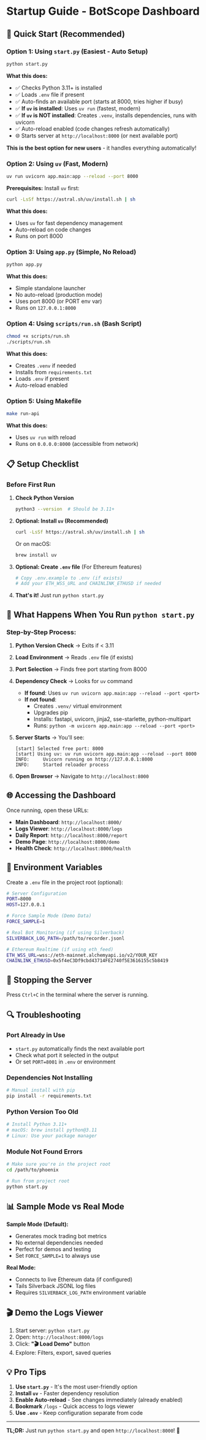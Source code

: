 # Startup Guide - BotScope Dashboard

## 🚀 Quick Start (Recommended)

### Option 1: Using `start.py` (Easiest - Auto Setup)

```bash
python start.py
```

**What this does:**
- ✅ Checks Python 3.11+ is installed
- ✅ Loads `.env` file if present
- ✅ Auto-finds an available port (starts at 8000, tries higher if busy)
- ✅ **If `uv` is installed**: Uses `uv run` (fastest, modern)
- ✅ **If `uv` is NOT installed**: Creates `.venv`, installs dependencies, runs with uvicorn
- ✅ Auto-reload enabled (code changes refresh automatically)
- 🌐 Starts server at `http://localhost:8000` (or next available port)

**This is the best option for new users** - it handles everything automatically!

### Option 2: Using `uv` (Fast, Modern)

```bash
uv run uvicorn app.main:app --reload --port 8000
```

**Prerequisites:** Install `uv` first:
```bash
curl -LsSf https://astral.sh/uv/install.sh | sh
```

**What this does:**
- Uses `uv` for fast dependency management
- Auto-reload on code changes
- Runs on port 8000

### Option 3: Using `app.py` (Simple, No Reload)

```bash
python app.py
```

**What this does:**
- Simple standalone launcher
- No auto-reload (production mode)
- Uses port 8000 (or PORT env var)
- Runs on `127.0.0.1:8000`

### Option 4: Using `scripts/run.sh` (Bash Script)

```bash
chmod +x scripts/run.sh
./scripts/run.sh
```

**What this does:**
- Creates `.venv` if needed
- Installs from `requirements.txt`
- Loads `.env` if present
- Auto-reload enabled

### Option 5: Using Makefile

```bash
make run-api
```

**What this does:**
- Uses `uv run` with reload
- Runs on `0.0.0.0:8000` (accessible from network)

## 📋 Setup Checklist

### Before First Run

1. **Check Python Version**
   ```bash
   python3 --version  # Should be 3.11+
   ```

2. **Optional: Install `uv` (Recommended)**
   ```bash
   curl -LsSf https://astral.sh/uv/install.sh | sh
   ```
   Or on macOS:
   ```bash
   brew install uv
   ```

3. **Optional: Create `.env` file** (For Ethereum features)
   ```bash
   # Copy .env.example to .env (if exists)
   # Add your ETH_WSS_URL and CHAINLINK_ETHUSD if needed
   ```

4. **That's it!** Just run `python start.py`

## 🎯 What Happens When You Run `python start.py`

### Step-by-Step Process:

1. **Python Version Check** → Exits if < 3.11
2. **Load Environment** → Reads `.env` file (if exists)
3. **Port Selection** → Finds free port starting from 8000
4. **Dependency Check** → Looks for `uv` command
   - **If found**: Uses `uv run uvicorn app.main:app --reload --port <port>`
   - **If not found**: 
     - Creates `.venv/` virtual environment
     - Upgrades pip
     - Installs: fastapi, uvicorn, jinja2, sse-starlette, python-multipart
     - Runs: `python -m uvicorn app.main:app --reload --port <port>`

5. **Server Starts** → You'll see:
   ```
   [start] Selected free port: 8000
   [start] Using uv: uv run uvicorn app.main:app --reload --port 8000
   INFO:     Uvicorn running on http://127.0.0.1:8000
   INFO:     Started reloader process
   ```

6. **Open Browser** → Navigate to `http://localhost:8000`

## 🌐 Accessing the Dashboard

Once running, open these URLs:

- **Main Dashboard**: `http://localhost:8000/`
- **Logs Viewer**: `http://localhost:8000/logs`
- **Daily Report**: `http://localhost:8000/report`
- **Demo Page**: `http://localhost:8000/demo`
- **Health Check**: `http://localhost:8000/health`

## 🔧 Environment Variables

Create a `.env` file in the project root (optional):

```bash
# Server Configuration
PORT=8000
HOST=127.0.0.1

# Force Sample Mode (Demo Data)
FORCE_SAMPLE=1

# Real Bot Monitoring (if using Silverback)
SILVERBACK_LOG_PATH=/path/to/recorder.jsonl

# Ethereum Realtime (if using eth_feed)
ETH_WSS_URL=wss://eth-mainnet.alchemyapi.io/v2/YOUR_KEY
CHAINLINK_ETHUSD=0x5f4eC3Df9cbd43714FE2740f5E3616155c5b8419
```

## 🛑 Stopping the Server

Press `Ctrl+C` in the terminal where the server is running.

## 🔍 Troubleshooting

### Port Already in Use
- `start.py` automatically finds the next available port
- Check what port it selected in the output
- Or set `PORT=8001` in `.env` or environment

### Dependencies Not Installing
```bash
# Manual install with pip
pip install -r requirements.txt
```

### Python Version Too Old
```bash
# Install Python 3.11+
# macOS: brew install python@3.11
# Linux: Use your package manager
```

### Module Not Found Errors
```bash
# Make sure you're in the project root
cd /path/to/phoenix

# Run from project root
python start.py
```

## 📊 Sample Mode vs Real Mode

**Sample Mode (Default):**
- Generates mock trading bot metrics
- No external dependencies needed
- Perfect for demos and testing
- Set `FORCE_SAMPLE=1` to always use

**Real Mode:**
- Connects to live Ethereum data (if configured)
- Tails Silverback JSONL log files
- Requires `SILVERBACK_LOG_PATH` environment variable

## 🎬 Demo the Logs Viewer

1. Start server: `python start.py`
2. Open: `http://localhost:8000/logs`
3. Click: **"🎬 Load Demo"** button
4. Explore: Filters, export, saved queries

## 💡 Pro Tips

1. **Use `start.py`** - It's the most user-friendly option
2. **Install `uv`** - Faster dependency resolution
3. **Enable Auto-reload** - See changes immediately (already enabled)
4. **Bookmark** `/logs` - Quick access to logs viewer
5. **Use `.env`** - Keep configuration separate from code

---

**TL;DR:** Just run `python start.py` and open `http://localhost:8000`! 🚀
